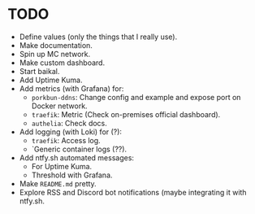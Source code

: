 # TODO

- Define values (only the things that I really use).
- Make documentation.
- Spin up MC network.
- Make custom dashboard.
- Start baikal.
- Add Uptime Kuma.
- Add metrics (with Grafana) for:
    - `porkbun-ddns`: Change config and example and expose port on Docker network.
    - `traefik`: Metric (Check on-premises official dashboard).
    - `authelia`: Check docs.
- Add logging (with Loki) for (?):
    - `traefik`: Access log.
    - `Generic container logs (??).
- Add ntfy.sh automated messages:
    - For Uptime Kuma.
    - Threshold with Grafana.
- Make `README.md` pretty.
- Explore RSS and Discord bot notifications (maybe integrating it with ntfy.sh.

